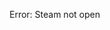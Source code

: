 Error: Steam not open
<!---
Randommangorar/Randommangorar is a ✨ special ✨ repository because its `README.md` (this file) appears on your GitHub profile.
You can click the Preview link to take a look at your changes.
--->
